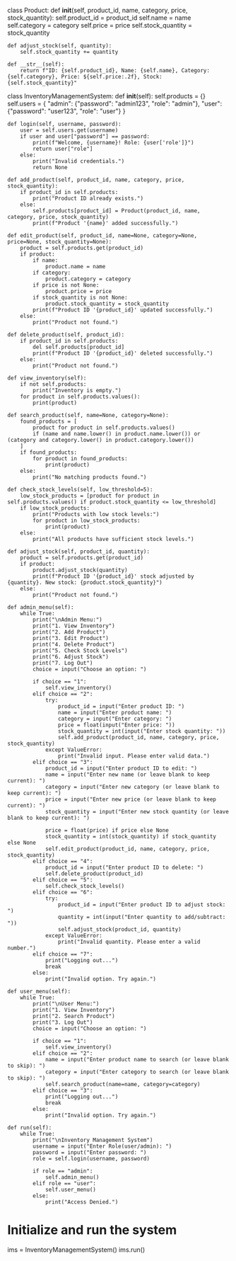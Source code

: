 class Product:
    def __init__(self, product_id, name, category, price, stock_quantity):
        self.product_id = product_id
        self.name = name
        self.category = category
        self.price = price
        self.stock_quantity = stock_quantity

    def adjust_stock(self, quantity):
        self.stock_quantity += quantity

    def __str__(self):
        return f"ID: {self.product_id}, Name: {self.name}, Category: {self.category}, Price: ${self.price:.2f}, Stock: {self.stock_quantity}"


class InventoryManagementSystem:
    def __init__(self):
        self.products = {}
        self.users = {
            "admin": {"password": "admin123", "role": "admin"},
            "user": {"password": "user123", "role": "user"}
        }

    def login(self, username, password):
        user = self.users.get(username)
        if user and user["password"] == password:
            print(f"Welcome, {username}! Role: {user['role']}")
            return user["role"]
        else:
            print("Invalid credentials.")
            return None

    def add_product(self, product_id, name, category, price, stock_quantity):
        if product_id in self.products:
            print("Product ID already exists.")
        else:
            self.products[product_id] = Product(product_id, name, category, price, stock_quantity)
            print(f"Product '{name}' added successfully.")

    def edit_product(self, product_id, name=None, category=None, price=None, stock_quantity=None):
        product = self.products.get(product_id)
        if product:
            if name:
                product.name = name
            if category:
                product.category = category
            if price is not None:
                product.price = price
            if stock_quantity is not None:
                product.stock_quantity = stock_quantity
            print(f"Product ID '{product_id}' updated successfully.")
        else:
            print("Product not found.")

    def delete_product(self, product_id):
        if product_id in self.products:
            del self.products[product_id]
            print(f"Product ID '{product_id}' deleted successfully.")
        else:
            print("Product not found.")

    def view_inventory(self):
        if not self.products:
            print("Inventory is empty.")
        for product in self.products.values():
            print(product)

    def search_product(self, name=None, category=None):
        found_products = [
            product for product in self.products.values()
            if (name and name.lower() in product.name.lower()) or (category and category.lower() in product.category.lower())
        ]
        if found_products:
            for product in found_products:
                print(product)
        else:
            print("No matching products found.")

    def check_stock_levels(self, low_threshold=5):
        low_stock_products = [product for product in self.products.values() if product.stock_quantity <= low_threshold]
        if low_stock_products:
            print("Products with low stock levels:")
            for product in low_stock_products:
                print(product)
        else:
            print("All products have sufficient stock levels.")

    def adjust_stock(self, product_id, quantity):
        product = self.products.get(product_id)
        if product:
            product.adjust_stock(quantity)
            print(f"Product ID '{product_id}' stock adjusted by {quantity}. New stock: {product.stock_quantity}")
        else:
            print("Product not found.")

    def admin_menu(self):
        while True:
            print("\nAdmin Menu:")
            print("1. View Inventory")
            print("2. Add Product")
            print("3. Edit Product")
            print("4. Delete Product")
            print("5. Check Stock Levels")
            print("6. Adjust Stock")
            print("7. Log Out")
            choice = input("Choose an option: ")

            if choice == "1":
                self.view_inventory()
            elif choice == "2":
                try:
                    product_id = input("Enter product ID: ")
                    name = input("Enter product name: ")
                    category = input("Enter category: ")
                    price = float(input("Enter price: "))
                    stock_quantity = int(input("Enter stock quantity: "))
                    self.add_product(product_id, name, category, price, stock_quantity)
                except ValueError:
                    print("Invalid input. Please enter valid data.")
            elif choice == "3":
                product_id = input("Enter product ID to edit: ")
                name = input("Enter new name (or leave blank to keep current): ")
                category = input("Enter new category (or leave blank to keep current): ")
                price = input("Enter new price (or leave blank to keep current): ")
                stock_quantity = input("Enter new stock quantity (or leave blank to keep current): ")

                price = float(price) if price else None
                stock_quantity = int(stock_quantity) if stock_quantity else None
                self.edit_product(product_id, name, category, price, stock_quantity)
            elif choice == "4":
                product_id = input("Enter product ID to delete: ")
                self.delete_product(product_id)
            elif choice == "5":
                self.check_stock_levels()
            elif choice == "6":
                try:
                    product_id = input("Enter product ID to adjust stock: ")
                    quantity = int(input("Enter quantity to add/subtract: "))
                    self.adjust_stock(product_id, quantity)
                except ValueError:
                    print("Invalid quantity. Please enter a valid number.")
            elif choice == "7":
                print("Logging out...")
                break
            else:
                print("Invalid option. Try again.")

    def user_menu(self):
        while True:
            print("\nUser Menu:")
            print("1. View Inventory")
            print("2. Search Product")
            print("3. Log Out")
            choice = input("Choose an option: ")

            if choice == "1":
                self.view_inventory()
            elif choice == "2":
                name = input("Enter product name to search (or leave blank to skip): ")
                category = input("Enter category to search (or leave blank to skip): ")
                self.search_product(name=name, category=category)
            elif choice == "3":
                print("Logging out...")
                break
            else:
                print("Invalid option. Try again.")

    def run(self):
        while True:
            print("\nInventory Management System")
            username = input("Enter Role(user/admin): ")
            password = input("Enter password: ")
            role = self.login(username, password)

            if role == "admin":
                self.admin_menu()
            elif role == "user":
                self.user_menu()
            else:
                print("Access Denied.")


# Initialize and run the system
ims = InventoryManagementSystem()
ims.run()
